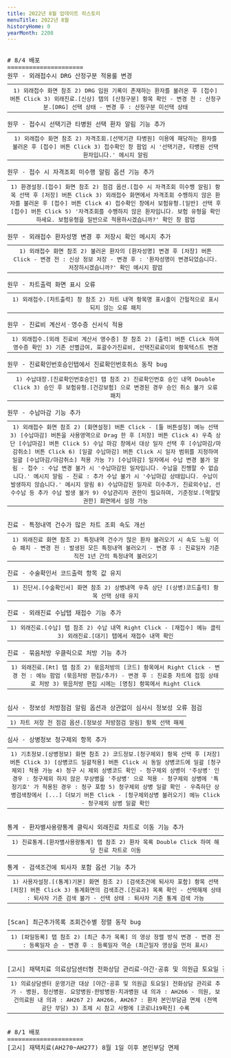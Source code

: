 ```yaml
---
title: 2022년 8월 업데이트 히스토리
menuTitle: 2022년 8월
historyHome: 0
yearMonth: 2208
---
```


<pre>

<bold># 8/4 배포</bold>
=====================
<span class="box jemu">원무</span> - 외래접수시 DRG 산정구분 적용룰 변경
<table style="width:100%; margin-bottom: 0; margin-top: 10px;">
    <tr>
<th style=" border-spacing: 5px; font-weight: normal">1) 외래접수 화면 참조
2) DRG 입원 기록이 존재하는 환자를 불러온 후 [접수] 버튼 Click
3) 외래진료.[신상] 탭의 [산정구분] 항목 확인
    - 변경 전 : 산정구분.[DRG] 선택 상태
    - 변경 후 : 산정구분 미선택 상태
</th>
    </tr>
</table>
<span class="box jemu">원무</span> - 접수시 선택기관 타병원 선택 환자 알림 기능 추가
<table style="width:100%; margin-bottom: 0; margin-top: 10px;">
    <tr>
<th style=" border-spacing: 5px; font-weight: normal">1) 외래접수 화면 참조
2) 자격조회.[선택기관 타병원] 이용에 해당하는 환자를 불러온 후 [접수] 버튼 Click
3) 접수확인 창 팝업 시 '선택기관, 타병원 선택 환자입니다.' 메시지 알림
</th>
    </tr>
</table>
<span class="box jemu">원무</span> - 접수 시 자격조회 미수행 알림 옵션 기능 추가
<table style="width:100%; margin-bottom: 0; margin-top: 10px;">
    <tr>
<th style=" border-spacing: 5px; font-weight: normal">1) 환경설정.[접수] 화면 참조
2) 점검 옵션.[접수 시 자격조회 미수행 알림] 항목 선택 후 [저장] 버튼 Click
3) 외래접수 화면에서 자격조회 수행하지 않은 환자를 불러온 후 [접수] 버튼 Click
4) 접수확인 창에서 보험유형.[일반] 선택 후 [접수] 버튼 Click
5) '자격조회를 수행하지 않은 환자입니다. 보험 유형을 확인하세요. 보험유형을 일반으로 적용하시겠습니까?' 확인 창 팝업
</th>
    </tr>
</table>
<span class="box jemu">원무</span> - 외래접수 환자성명 변경 후 저장시 확인 메시지 추가
<table style="width:100%; margin-bottom: 0; margin-top: 10px;">
    <tr>
<th style=" border-spacing: 5px; font-weight: normal">1) 외래접수 화면 참조
2) 불러온 환자의 [환자성명] 변경 후 [저장] 버튼 Click
    - 변경 전 : 신상 정보 저장
    - 변경 후 : '환자성명이 변경되었습니다. 저장하시겠습니까?' 확인 메시지 팝업
</th>
    </tr>
</table>
<span class="box jemu">원무</span> - 차트출력 화면 표시 오류
<table style="width:100%; margin-bottom: 0; margin-top: 10px;">
    <tr>
<th style=" border-spacing: 5px; font-weight: normal">1) 외래접수.[차트출력] 창 참조
2) 차트 내역 항목명 표시줄이 간헐적으로 표시되지 않는 오류 패치
</th>
    </tr>
</table>
<span class="box jemu">원무</span> - 진료비 계산서ㆍ영수증 신서식 적용
<table style="width:100%; margin-bottom: 0; margin-top: 10px;">
    <tr>
<th style=" border-spacing: 5px; font-weight: normal">1) 외래접수.[외래 진료비 계산서 영수증] 창 참조
2) [출력] 버튼 Click 하여 영수증 확인
3) 기존 선별급여, 포괄수가진료비, 선택진료료이외 항목텍스트 변경
</th>
    </tr>
</table>
<span class="box jemu">원무</span> - 진료확인번호승인탭에서 진료확인번호취소 동작 bug
<table style="width:100%; margin-bottom: 0; margin-top: 10px;">
    <tr>
<th style=" border-spacing: 5px; font-weight: normal">1) 수납대장.[진료확인번호승인] 탭 참조
2) 진료확인번호 승인 내역 Double Click
3) 승인 후 보험유형.[건강보험] 으로 변경된 경우 승인 취소 불가 오류 패치
</th>
    </tr>
</table>
<span class="box jemu">원무</span> - 수납마감 기능 추가
<table style="width:100%; margin-bottom: 0; margin-top: 10px;">
    <tr>
<th style=" border-spacing: 5px; font-weight: normal">1) 외래접수 화면 참조
2) [화면설정] 버튼 Click - [툴 버튼설정] 메뉴 선택
3) [수납마감] 버튼을 사용영역으로 Drag 한 후 [저장] 버튼 Click
4) 우측 상단 [수납마감] 버튼 Click
5) 수납 마감 창에서 대상 일자 선택 후 [수납마감/마감취소] 버튼 Click
6) [일괄 수납마감] 버튼 Click 시 일자 범위를 지정하여 일괄 [수납마감/마감취소] 적용 가능
7) [수납마감] 일자에서 수납 변경 불가 알림
    - 접수 : 수납 변경 불가 시 '수납마감된 일자입니다. 수납을 진행할 수 없습니다.' 메시지 알림
    - 진료 : 추가 수납 불가 시 '수납마감 상태입니다. 수납이 발생하지 않습니다.' 메시지 알림
8) 수납마감된 일자로 미수추가, 진료외수납, 선수수납 등 추가 수납 발생 불가
9) 수납관리자 권한이 필요하며, 기준정보.[역할및권한] 화면에서 설정 가능
</th>
    </tr>
</table>

<span class="box chart">진료</span> - 특정내역 건수가 많은 차트 조회 속도 개선
<table style="width:100%; margin-bottom: 0; margin-top: 10px;">
    <tr>
<th style=" border-spacing: 5px; font-weight: normal">1) 외래진료 화면 참조
2) 특정내역 건수가 많은 환자 불러오기 시 속도 느림 이슈 패치
    - 변경 전 : 발생된 모든 특정내역 불러오기
    - 변경 후 : 진료일자 기준 직전 1년 간의 특정내역 불러오기
</th>
    </tr>
</table>
<span class="box chart">진료</span> - 수술확인서 코드출력 항목 값 유지
<table style="width:100%; margin-bottom: 0; margin-top: 10px;">
    <tr>
<th style=" border-spacing: 5px; font-weight: normal">1) 진단서.[수술확인서] 화면 참조
2) 상병내역 우측 상단 [(상병)코드출력] 항목 선택 상태 유지
</th>
    </tr>
</table>
<span class="box chart">진료</span> - 외래진료 수납탭 재접수 기능 추가
<table style="width:100%; margin-bottom: 0; margin-top: 10px;">
    <tr>
<th style=" border-spacing: 5px; font-weight: normal">1) 외래진료.[수납] 탭 참조
2) 수납 내역 Right Click - [재접수] 메뉴 클릭
3) 외래진료.[대기] 탭에서 재접수 내역 확인
</th>
    </tr>
</table>
<span class="box chart">진료</span> - 묶음처방 우클릭으로 처방 기능 추가
<table style="width:100%; margin-bottom: 0; margin-top: 10px;">
    <tr>
<th style=" border-spacing: 5px; font-weight: normal">1) 외래진료.[Rt] 탭 참조
2) 묶음처방의 [코드] 항목에서 Right Click
    - 변경 전 : 메뉴 팝업 (묶음처방 편집/추가)
    - 변경 후 : 진료중 차트에 접힘 상태로 처방
3) 묶음처방 편집 시에는 [명칭] 항목에서 Right Click
</th>
    </tr>
</table>

<span class="box inspect">심사</span> - 정보성 처방점검 알림 옵션과 상관없이 심사시 정보성 오류 점검
<table style="width:100%; margin-bottom: 0; margin-top: 10px;">
    <tr>
<th style=" border-spacing: 5px; font-weight: normal">1) 차트 저장 전 점검 옵션.[정보성 처방점검 알림] 항목 선택 해제
</th>
    </tr>
</table>
<span class="box inspect">심사</span> - 상병정보 청구제외 항목 추가
<table style="width:100%; margin-bottom: 0; margin-top: 10px;">
    <tr>
<th style=" border-spacing: 5px; font-weight: normal">1) 기초정보.[상병정보] 화면 참조
2) 코드정보.[청구제외] 항목 선택 후 [저장] 버튼 Click
3) [상병코드 일괄적용] 버튼 Click 시 동일 상병코드에 일괄 [청구제외] 적용 가능
4) 청구 시 제외 상병코드 확인
    - 청구제외 상병이 '주상병' 인 경우 : 청구제외 하지 않은 부상병을 '주상병' 으로 적용
    - 청구제외 상병에 '특정기호' 가 적용된 경우 : 청구 포함
5) 청구제외 상병 일괄 확인
    - 우측하단 상병검색창에서 [...] 더보기 버튼 Click
    - [청구제외상병 불러오기] 메뉴 Click
    - 청구제외 상병 일괄 확인
</th>
    </tr>
</table>

<span class="box other">통계</span> - 환자별사용량통계 클릭시 외래진료 차트로 이동 기능 추가
<table style="width:100%; margin-bottom: 0; margin-top: 10px;">
    <tr>
<th style=" border-spacing: 5px; font-weight: normal">1) 진료통계.[환자별사용량통계] 탭 참조
2) 환자 목록 Double Click 하여 해당 진료 차트로 이동
</th>
    </tr>
</table>
<span class="box other">통계</span> - 검색조건에 퇴사자 포함 옵션 기능 추가
<table style="width:100%; margin-bottom: 0; margin-top: 10px;">
    <tr>
<th style=" border-spacing: 5px; font-weight: normal">1) 사용자설정.[(통계)기본] 화면 참조
2) [검색조건에 퇴사자 포함] 항목 선택 [저장] 버튼 Click
3) 통계화면의 검색조건.[진료과] 목록 확인
    - 선택해제 상태 : 퇴사자 기준 검색 불가
    - 선택 상태 : 퇴사자 기준 통계 검색 가능
</th>
    </tr>
</table>

<span class="box other">[Scan]</span> 최근추가목록 조회건수별 정렬 동작 bug
<table style="width:100%; margin-bottom: 0; margin-top: 10px;">
    <tr>
<th style=" border-spacing: 5px; font-weight: normal">1) [파일등록] 탭 참조
2) [최근 추가 목록] 의 영상 정렬 방식 변경
    - 변경 전 : 등록일자 순
    - 변경 후 : 등록일자 역순 (최근일자 영상을 먼저 표시)
</th>
    </tr>
</table>

<span class="box notice">[고시]</span> 재택치료 의료상담센터형 전화상담 관리료-야간·공휴 및 의원급 토요일 진료 수가 신설
<table style="width:100%; margin-bottom: 0; margin-top: 10px;">
    <tr>
<th style=" border-spacing: 5px; font-weight: normal">1) 의료상담센터 운영기관 대상 [야간·공휴 및 의원급 토요일] 전화상담 관리료 추가
    - 병원, 정신병원. 요양병원·한방병원·치과병원 내 의과 : AH266
    - 의원, 보건의료원 내 의과 : AH267
2) AH266, AH267 : 환자 본인부담금 면제 (전액 공단 부담)
3) 조제 시 참고 사항에 [코로나19확진] 수록
</th>
    </tr>
</table>

<bold># 8/1 배포</bold>
=====================
<span class="box notice">[고시]</span> 재택치료(AH270~AH277) 8월 1일 이후 본인부담 면제


</pre>
